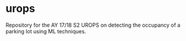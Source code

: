 # urops
Repository for the AY 17/18 S2 UROPS on detecting the occupancy of a parking lot using ML techniques.

